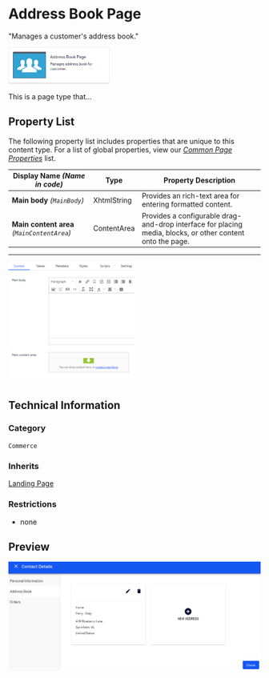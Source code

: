 # Address Book Page
"Manages a customer's address book."

<img src="Screenshots/Address%20Book%20Page%20-%20icon.png?raw=true" alt="Address Book Page icon" width="40%" />

This is a page type that...


## Property List
The following property list includes properties that are unique to this content type. For a list of global properties, view our [*Common Page  Properties*](./Common%20Page%20Properties.md) list.

Display Name *(Name in code)* | Type | Property Description
--------------|------|---------------
**Main body** *(`MainBody`)* | XhtmlString | Provides an rich-text area for entering formatted content.
**Main content area** *(`MainContentArea`)* | ContentArea | Provides a configurable drag-and-drop interface for placing media, blocks, or other content onto the page.

** **
<img src="Screenshots/Address%20Book%20Page%20-%20Content%20tab.png?raw=true" alt="Content tab of Address Book Page" width="50%"/>

## Technical Information

### Category
`Commerce`

### Inherits
[Landing Page](#)

### Restrictions
* none

## Preview
![ Address book](screenshots/Address%20book.png) 
